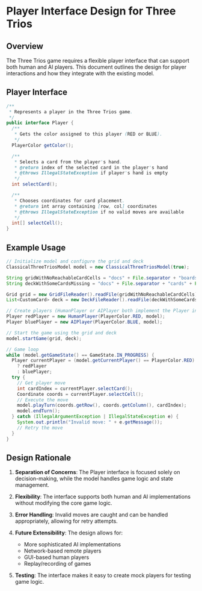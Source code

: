 # Player Interface Design for Three Trios

## Overview
The Three Trios game requires a flexible player interface that can support both human and AI players. This document outlines the design for player interactions and how they integrate with the existing model.

## Player Interface

```java
/**
 * Represents a player in the Three Trios game.
 */
public interface Player {
  /**
   * Gets the color assigned to this player (RED or BLUE).
   */
  PlayerColor getColor();

  /**
   * Selects a card from the player's hand.
   * @return index of the selected card in the player's hand
   * @throws IllegalStateException if player's hand is empty
   */
  int selectCard();

  /**
   * Chooses coordinates for card placement.
   * @return int array containing [row, col] coordinates
   * @throws IllegalStateException if no valid moves are available
   */
  int[] selectCell();
}
```

## Example Usage

```java
// Initialize model and configure the grid and deck
ClassicalThreeTriosModel model = new ClassicalThreeTriosModel(true);

String gridWithNoReachableCardCells = "docs" + File.separator + "boards" + File.separator + "boardWithNoReachableCardCells.config";
String deckWithSomeCardsMissing = "docs" + File.separator + "cards" + File.separator + "someCards.config";

Grid grid = new GridFileReader().readFile(gridWithNoReachableCardCells);
List<CustomCard> deck = new DeckFileReader().readFile(deckWithSomeCardsMissing);

// Create players (HumanPlayer or AIPlayer both implement the Player interface)
Player redPlayer = new HumanPlayer(PlayerColor.RED, model);
Player bluePlayer = new AIPlayer(PlayerColor.BLUE, model);

// Start the game using the grid and deck
model.startGame(grid, deck);

// Game loop
while (model.getGameState() == GameState.IN_PROGRESS) {
  Player currentPlayer = (model.getCurrentPlayer() == PlayerColor.RED) 
    ? redPlayer 
    : bluePlayer;
  try {
    // Get player move
    int cardIndex = currentPlayer.selectCard();
    Coordinate coords = currentPlayer.selectCell();
    // Execute the move
    model.playTurn(coords.getRow(), coords.getColumn(), cardIndex);
    model.endTurn();
  } catch (IllegalArgumentException | IllegalStateException e) {
    System.out.println("Invalid move: " + e.getMessage());
    // Retry the move
  }
}
```

## Design Rationale

1. **Separation of Concerns**: The Player interface is focused solely on decision-making, while the model handles game logic and state management.

2. **Flexibility**: The interface supports both human and AI implementations without modifying the core game logic.

3. **Error Handling**: Invalid moves are caught and can be handled appropriately, allowing for retry attempts.

4. **Future Extensibility**: The design allows for:
   - More sophisticated AI implementations
   - Network-based remote players
   - GUI-based human players
   - Replay/recording of games

5. **Testing**: The interface makes it easy to create mock players for testing game logic.
